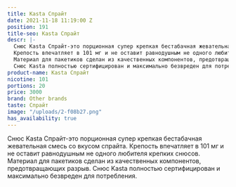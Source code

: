 ```yaml
---
title: Kasta Спрайт
date: 2021-11-18 11:19:00 Z
position: 191
title-seo: Kasta Спрайт
descr: |-
  Снюс Kasta Спрайт-это порционная супер крепкая бестабачная жевательная смесь со вкусом спрайта.
  Крепость впечатляет в 101 мг и не оставит равнодушным не одного любителя крепких снюсов.
  Материал для пакетиков сделан из качественных компонентов, предотвращающих разрыв.
  Снюс Kasta полностью сертифицирован и максимально безвреден для потребления.
product-name: Kasta Спрайт
nicotine: 101
portions: 20
price: 3000
brand: Other brands
taste: Спрайт
image: "/uploads/2-f08b27.png"
has_availability: true
---
```


Снюс Kasta Спрайт-это порционная супер крепкая бестабачная жевательная смесь со вкусом спрайта.
Крепость впечатляет в 101 мг и не оставит равнодушным не одного любителя крепких снюсов.
Материал для пакетиков сделан из качественных компонентов, предотвращающих разрыв.
Снюс Kasta полностью сертифицирован и максимально безвреден для потребления.
